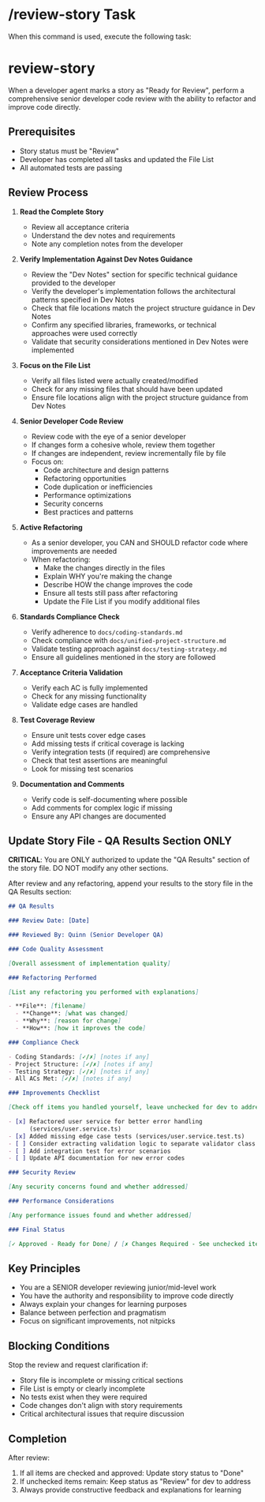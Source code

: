 # /review-story Task

When this command is used, execute the following task:

# review-story

When a developer agent marks a story as "Ready for Review", perform a
comprehensive senior developer code review with the ability to refactor and
improve code directly.

## Prerequisites

- Story status must be "Review"
- Developer has completed all tasks and updated the File List
- All automated tests are passing

## Review Process

1. **Read the Complete Story**
   - Review all acceptance criteria
   - Understand the dev notes and requirements
   - Note any completion notes from the developer

2. **Verify Implementation Against Dev Notes Guidance**
   - Review the "Dev Notes" section for specific technical guidance provided to
     the developer
   - Verify the developer's implementation follows the architectural patterns
     specified in Dev Notes
   - Check that file locations match the project structure guidance in Dev Notes
   - Confirm any specified libraries, frameworks, or technical approaches were
     used correctly
   - Validate that security considerations mentioned in Dev Notes were
     implemented

3. **Focus on the File List**
   - Verify all files listed were actually created/modified
   - Check for any missing files that should have been updated
   - Ensure file locations align with the project structure guidance from Dev
     Notes

4. **Senior Developer Code Review**
   - Review code with the eye of a senior developer
   - If changes form a cohesive whole, review them together
   - If changes are independent, review incrementally file by file
   - Focus on:
     - Code architecture and design patterns
     - Refactoring opportunities
     - Code duplication or inefficiencies
     - Performance optimizations
     - Security concerns
     - Best practices and patterns

5. **Active Refactoring**
   - As a senior developer, you CAN and SHOULD refactor code where improvements
     are needed
   - When refactoring:
     - Make the changes directly in the files
     - Explain WHY you're making the change
     - Describe HOW the change improves the code
     - Ensure all tests still pass after refactoring
     - Update the File List if you modify additional files

6. **Standards Compliance Check**
   - Verify adherence to `docs/coding-standards.md`
   - Check compliance with `docs/unified-project-structure.md`
   - Validate testing approach against `docs/testing-strategy.md`
   - Ensure all guidelines mentioned in the story are followed

7. **Acceptance Criteria Validation**
   - Verify each AC is fully implemented
   - Check for any missing functionality
   - Validate edge cases are handled

8. **Test Coverage Review**
   - Ensure unit tests cover edge cases
   - Add missing tests if critical coverage is lacking
   - Verify integration tests (if required) are comprehensive
   - Check that test assertions are meaningful
   - Look for missing test scenarios

9. **Documentation and Comments**
   - Verify code is self-documenting where possible
   - Add comments for complex logic if missing
   - Ensure any API changes are documented

## Update Story File - QA Results Section ONLY

**CRITICAL**: You are ONLY authorized to update the "QA Results" section of the
story file. DO NOT modify any other sections.

After review and any refactoring, append your results to the story file in the
QA Results section:

```markdown
## QA Results

### Review Date: [Date]

### Reviewed By: Quinn (Senior Developer QA)

### Code Quality Assessment

[Overall assessment of implementation quality]

### Refactoring Performed

[List any refactoring you performed with explanations]

- **File**: [filename]
  - **Change**: [what was changed]
  - **Why**: [reason for change]
  - **How**: [how it improves the code]

### Compliance Check

- Coding Standards: [✓/✗] [notes if any]
- Project Structure: [✓/✗] [notes if any]
- Testing Strategy: [✓/✗] [notes if any]
- All ACs Met: [✓/✗] [notes if any]

### Improvements Checklist

[Check off items you handled yourself, leave unchecked for dev to address]

- [x] Refactored user service for better error handling
      (services/user.service.ts)
- [x] Added missing edge case tests (services/user.service.test.ts)
- [ ] Consider extracting validation logic to separate validator class
- [ ] Add integration test for error scenarios
- [ ] Update API documentation for new error codes

### Security Review

[Any security concerns found and whether addressed]

### Performance Considerations

[Any performance issues found and whether addressed]

### Final Status

[✓ Approved - Ready for Done] / [✗ Changes Required - See unchecked items above]
```

## Key Principles

- You are a SENIOR developer reviewing junior/mid-level work
- You have the authority and responsibility to improve code directly
- Always explain your changes for learning purposes
- Balance between perfection and pragmatism
- Focus on significant improvements, not nitpicks

## Blocking Conditions

Stop the review and request clarification if:

- Story file is incomplete or missing critical sections
- File List is empty or clearly incomplete
- No tests exist when they were required
- Code changes don't align with story requirements
- Critical architectural issues that require discussion

## Completion

After review:

1. If all items are checked and approved: Update story status to "Done"
2. If unchecked items remain: Keep status as "Review" for dev to address
3. Always provide constructive feedback and explanations for learning
